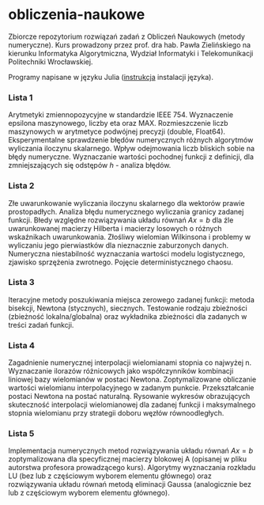 # obliczenia-naukowe
Zbiorcze repozytorium rozwiązań zadań z Obliczeń Naukowych (metody numeryczne). Kurs prowadzony przez prof. dra hab. Pawła Zielińskiego na kierunku Informatyka Algorytmiczna, Wydział Informatyki i Telekomunikacji Politechniki Wrocławskiej.

Programy napisane w języku Julia ([instrukcja](https://julialang.org/downloads/) instalacji języka).

### Lista 1
Arytmetyki zmiennopozycyjne w standardzie IEEE 754. Wyznaczenie epsilona maszynowego, liczby eta oraz MAX. Rozmieszczenie liczb maszynowych w arytmetyce podwójnej precyzji (double, Float64). Eksperymentalne sprawdzenie błędów numerycznych różnych algorytmów wyliczania iloczynu skalarnego. Wpływ odejmowania liczb bliskich sobie na błędy numeryczne. Wyznaczanie wartości pochodnej funkcji z definicji, dla zmniejszających się odstępów $h$ - analiza błędów.

### Lista 2
Złe uwarunkowanie wyliczania iloczynu skalarnego dla wektorów prawie prostopadłych. Analiza błędu numerycznego wyliczania granicy zadanej funkcji. Błedy względne rozwiązywania układu równań $Ax = b$ dla źle uwarunkowanej macierzy Hilberta i macierzy losowych o różnych wskaźnikach uwarunkowania. Złośliwy wielomian Wilkinsona i problemy w wyliczaniu jego pierwiastków dla nieznacznie zaburzonych danych. Numeryczna niestabilność wyznaczania wartości modelu logistycznego, zjawisko sprzężenia zwrotnego. Pojęcie deterministycznego chaosu.

### Lista 3
Iteracyjne metody poszukiwania miejsca zerowego zadanej funkcji: metoda bisekcji, Newtona (stycznych), siecznych. Testowanie rodzaju zbieżności (zbieżność lokalna/globalna) oraz wykładnika zbieżności dla zadanych w treści zadań funkcji.

### Lista 4
Zagadnienie numerycznej interpolacji wielomianami stopnia co najwyżej n. Wyznaczanie ilorazów różnicowych jako współczynników kombinacji liniowej bazy wielomianów w postaci Newtona. Zoptymalizowane obliczanie wartości wielomianu interpolacyjnego w zadanym punkcie. Przekształcanie postaci Newtona na postać naturalną. Rysowanie wykresów obrazujących skuteczność interpolacji wielomianowej dla zadanej funkcji i maksymalnego stopnia wielomianu przy strategii doboru węzłów równoodległych.

### Lista 5
Implementacja numerycznych metod rozwiązywania układu równań $Ax = b$ zoptymalizowana dla specyficznej macierzy blokowej A (opisanej w pliku autorstwa profesora prowadzącego kurs).
Algorytmy wyznaczania rozkładu LU (bez lub z częściowym wyborem elementu głównego) oraz rozwiązywania układu równań metodą eliminacji Gaussa (analogicznie bez lub z częściowym wyborem elementu głównego).
